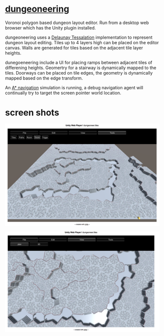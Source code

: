 # [dungeoneering](http://ec2-54-201-237-107.us-west-2.compute.amazonaws.com/dungeoneering/dungeoneering.html)
Voronoi polygon based dungeon layout editor. 
Run from a desktop web browser which has the Unity plugin installed.

dungeoneering uses a [Delaunay Tessalation](https://github.com/jceipek/Unity-delaunay) implementation to represent dungeon layout editing. Tiles up to 4 layers high can be placed on the editor canvas. Walls are generated for tiles based on the adjacent tile layer heights. 

dunegoeneering include a UI for placing ramps between adjacent tiles of differening heights. Geomertry for a stairway is dynamically mapped to the tiles. Doorways can be placed on tile edges, the geometry is dynamically mapped based on the edge transform.

An [A* navigation](http://arongranberg.com/astar/) simulation is running, a debug navigation agent will continually try to target the screen pointer world location. 

# screen shots

![Screen 1](https://raw.githubusercontent.com/col42dev/dungeoneering/master/Docs/Screen%20Shot%202015-08-24%20at%2015.10.20.png)

![Screen 2](https://raw.githubusercontent.com/col42dev/dungeoneering/master/Docs/Screen%20Shot%202015-08-24%20at%2015.10.38.png)
